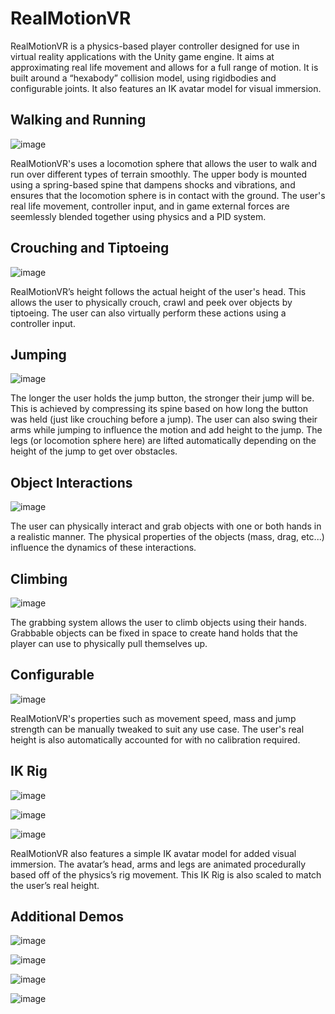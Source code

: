 # RealMotionVR
RealMotionVR is a physics-based player controller designed for use in virtual reality applications with the Unity game engine. It aims at approximating real life movement and allows for a full range of motion. It is built around a “hexabody” collision model, using rigidbodies and configurable joints. It also features an IK avatar model for visual immersion.


## Walking and Running
![image](https://github.com/pierricklyons/real-motion-vr/blob/master/README%20Images/Walk.gif?raw=true)

RealMotionVR's uses a locomotion sphere that allows the user to walk and run over different types of terrain smoothly. The upper body is mounted using a spring-based spine that dampens shocks and vibrations, and ensures that the locomotion sphere is in contact with the ground. The user's real life movement, controller input, and in game external forces are seemlessly blended together using physics and a PID system.


## Crouching and Tiptoeing
![image](https://github.com/pierricklyons/real-motion-vr/blob/master/README%20Images/Crouch.gif?raw=true)

RealMotionVR’s height follows the actual height of the user's head. This allows the user to physically crouch, crawl and peek over objects by tiptoeing. The user can also virtually perform these actions using a controller input.


## Jumping
![image](https://github.com/pierricklyons/real-motion-vr/blob/master/README%20Images/Jump.gif?raw=true)

The longer the user holds the jump button, the stronger their jump will be. This is achieved by compressing its spine based on how long the button was held (just like crouching before a jump). The user can also swing their arms while jumping to influence the motion and add height to the jump. The legs (or locomotion sphere here) are lifted automatically depending on the height of the jump to get over obstacles.


## Object Interactions
![image](https://github.com/pierricklyons/real-motion-vr/blob/master/README%20Images/Crates.gif?raw=true)

The user can physically interact and grab objects with one or both hands in a realistic manner. The physical properties of the objects (mass, drag, etc...) influence the dynamics of these interactions.


## Climbing
![image](https://github.com/pierricklyons/real-motion-vr/blob/master/README%20Images/Climb.gif?raw=true)

The grabbing system allows the user to climb objects using their hands. Grabbable objects can be fixed in space to create hand holds that the player can use to physically pull themselves up.


## Configurable
![image](https://github.com/pierricklyons/real-motion-vr/blob/master/README%20Images/Physics%20Rig%20Inspector.png)

RealMotionVR's properties such as movement speed, mass and jump strength can be manually tweaked to suit any use case. The user's real height is also automatically accounted for with no calibration required.


## IK Rig
![image](https://github.com/pierricklyons/real-motion-vr/blob/master/README%20Images/IK%20Arms.gif?raw=true)

![image](https://github.com/pierricklyons/real-motion-vr/blob/master/README%20Images/IK%20Jump.gif?raw=true)

![image](https://github.com/pierricklyons/real-motion-vr/blob/master/README%20Images/IK%20Walk.gif?raw=true) 

RealMotionVR also features a simple IK avatar model for added visual immersion. The avatar’s head, arms and legs are animated procedurally based off of the physics’s rig movement. This IK Rig is also scaled to match the user’s real height.

## Additional Demos
![image](https://github.com/pierricklyons/real-motion-vr/blob/master/README%20Images/Slopes.gif?raw=true)

![image](https://github.com/pierricklyons/real-motion-vr/blob/master/README%20Images/Steps.gif?raw=true)

![image](https://github.com/pierricklyons/real-motion-vr/blob/master/README%20Images/Platform.gif?raw=true)

![image](https://github.com/pierricklyons/real-motion-vr/blob/master/README%20Images/IK%20Wave.gif?raw=true)
